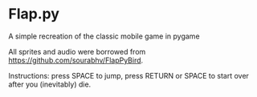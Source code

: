# Flap.py
A simple recreation of the classic mobile game in pygame

All sprites and audio were borrowed from https://github.com/sourabhv/FlapPyBird.

Instructions: press SPACE to jump, press RETURN or SPACE to start over after you (inevitably) die.

